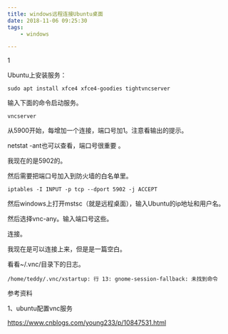 ```yaml
---
title: windows远程连接Ubuntu桌面
date: 2018-11-06 09:25:30
tags:
	- windows

---
```


1

Ubuntu上安装服务：

```
sudo apt install xfce4 xfce4-goodies tightvncserver
```

输入下面的命令启动服务。

```
vncserver
```

从5900开始，每增加一个连接，端口号加1。注意看输出的提示。

netstat -ant也可以查看，端口号很重要 。

我现在的是5902的。

然后需要把端口号加入到防火墙的白名单里。

```
iptables -I INPUT -p tcp --dport 5902 -j ACCEPT 
```

然后windows上打开mstsc（就是远程桌面），输入Ubuntu的ip地址和用户名。

然后选择vnc-any。输入端口号这些。

连接。

我现在是可以连接上来，但是是一篇空白。

看看~/.vnc/目录下的日志。

```
/home/teddy/.vnc/xstartup: 行 13: gnome-session-fallback: 未找到命令
```



参考资料

1、ubuntu配置vnc服务

https://www.cnblogs.com/young233/p/10847531.html